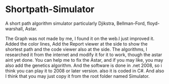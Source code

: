 Shortpath-Simulator
===================

A short path algorithm simulator particularly Djikstra, Bellman-Ford, floyd-warshall, Astar.

The Graph was not made by me, I found it on the web.I just improved it. 
Added the color lines, Add the Report viewer at the side to show the shortest path and the code viewer 
also at the side. The algorithms, I researched it from the internet and modify it for it to 
work, though the astar aint yet done. You can help me to fix the Astar, and if you may like, 
you may also add the genetics algorithm. And the software is done in .net 2008, so i 
think you can play it to 2008 or later version. also it is coded in C#. And also I 
think that you may just copy it from the root folder named Simulator.
